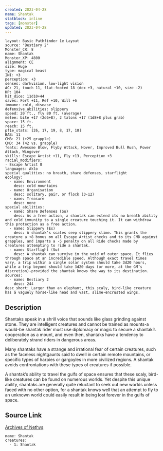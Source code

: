 ```yaml
---
created: 2023-04-28
name: Shantak
statblock: inline
tags: [monster]
updated: 2023-04-28
---
```

```statblock
layout: Basic Pathfinder 1e Layout
source: "Bestiary 2"
Monster_CR: 8
name: Shantak
Monster_XP: 4800
alignment: CE
size: Huge
type: magical beast
INI: +3
perception: +3
senses: darkvision, low-light vision
AC: 21, touch 11, flat-footed 18 (dex +3, natural +10, size -2)
HP: 104
hit_dice: 11d10+44
saves: Fort +11, Ref +10, Will +6
immune: cold, disease
defensive_abilities: slippery
speed: 20 ft., fly 80 ft. (average)
melee: bite +17 (2d6+8), 2 talons +17 (1d8+8 plus grab)
space: 15 ft.
reach: 15 ft.
pf1e_stats: [26, 17, 19, 8, 17, 10]
BAB: 11
CMB: 21 (+25 grapple)
CMD: 34 (42 vs. grapple)
feats: Awesome Blow, Flyby Attack, Hover, Improved Bull Rush, Power Attack, Wingover
skills: Escape Artist +11, Fly +13, Perception +3
racial_modifiers:
- Escape Artist 8
languages: Aklo
special_qualities: no breath, share defenses, starflight
ecology:
  - name: Environment
    desc: cold mountains
  - name: Organisation
    desc: solitary, pair, or flock (3-12)
  - name: Treasure
    desc: none
special_abilities:
  - name: Share Defenses (Su)
    desc: As a free action, a shantak can extend its no breath ability and cold immunity to a single creature touching it. It can withdraw this protection as a free action.
  - name: Slippery (Ex)
    desc: A shantak’s scales seep slippery slime. This grants the creature a +8 bonus on all Escape Artist checks and to its CMD against grapples, and imparts a -5 penalty on all Ride checks made by creatures attempting to ride a shantak.
  - name: Starflight (Su)
    desc: A shantak can survive in the void of outer space. It flies through space at an incredible speed. Although exact travel times vary, a trip within a single solar system should take 3d20 hours, while a trip beyond should take 3d20 days (or more, at the GM’s discretion)-provided the shantak knows the way to its destination.
sources:
  - name: Bestiary 2
    desc: 244
desc_short: Larger than an elephant, this scaly, bird-like creature has a vaguely horse-like head and vast, slime-encrusted wings.
```
## Description
Shantaks speak in a shrill voice that sounds like glass grinding against stone. They are intelligent creatures and cannot be trained as mounts-a would-be shantak rider must use diplomacy or magic to secure a shantak’s cooperation as a mount, and even then, shantaks have a tendency to deliberately strand riders in dangerous areas.

Many shantaks have a strange and irrational fear of certain creatures, such as the faceless nightgaunts said to dwell in certain remote mountains, or specific types of harpies or gargoyles in more civilized regions. A shantak avoids confrontations with these types of creatures if possible.

A shantak’s ability to travel the gulfs of space ensures that these scaly, bird-like creatures can be found on numerous worlds. Yet despite this unique ability, shantaks are generally quite reluctant to seek out new worlds unless faced with no other option, for a shantak knows well that an attempt to fly to an unknown world could easily result in being lost forever in the gulfs of space.
## Source Link
[Archives of Nethys](https://aonprd.com/MonsterDisplay.aspx?ItemName=Shantak)
```encounter-table
name: Shantak
creatures:
  - 1: Shantak
```
